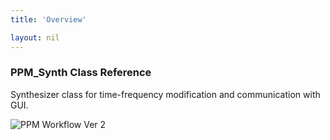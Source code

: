 ```yaml
---
title: 'Overview'

layout: nil
---
```


### PPM_Synth Class Reference 

Synthesizer class for time-frequency modification and communication with GUI.

<style>
    img[alt=PPMWorkflow] {
        width: 100%;
        display: block;
        margin-left: auto;
        margin-right: auto;
    }
</style>

![PPM Workflow Ver 2](https://user-images.githubusercontent.com/15067112/68452704-ad777c80-0236-11ea-8706-e7f9d95b8d46.jpg)

